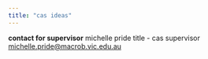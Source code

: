 ```yaml
---
title: "cas ideas"
---
```


**contact for supervisor**
michelle pride
title - cas supervisor
michelle.pride@macrob.vic.edu.au
